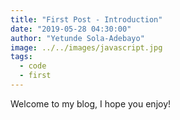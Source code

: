 ```yaml
---
title: "First Post - Introduction"
date: "2019-05-28 04:30:00"
author: "Yetunde Sola-Adebayo"
image: ../../images/javascript.jpg
tags:
  - code
  - first
---
```


Welcome to my blog, I hope you enjoy!
